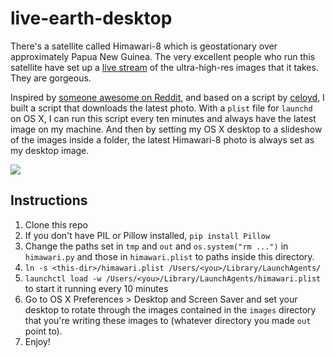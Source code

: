 # live-earth-desktop

There's a satellite called Himawari-8 which is geostationary over approximately Papua New Guinea. The very excellent people who run this satellite have set up a [live stream](http://himawari8.nict.go.jp/) of the ultra-high-res images that it takes. They are gorgeous.

Inspired by [someone awesome on Reddit](https://www.reddit.com/r/programming/comments/441do9/i_made_a_windows_powershell_script_that_puts_a/), and based on a script by [celoyd](https://github.com/celoyd), I built a script that downloads the latest photo. With a `plist` file for `launchd` on OS X, I can run this script every ten minutes and always have the latest image on my machine. And then by setting my OS X desktop to a slideshow of the images inside a folder, the latest Himawari-8 photo is always set as my desktop image.

![](example.png)

## Instructions

1. Clone this repo
2. If you don't have PIL or Pillow installed, `pip install Pillow`
3. Change the paths set in `tmp` and `out` and `os.system("rm ...")` in `himawari.py` and those in `himawari.plist` to paths inside this directory.
4. `ln -s <this-dir>/himawari.plist /Users/<you>/Library/LaunchAgents/`
5. `launchctl load -w /Users/<you>/Library/LaunchAgents/himawari.plist` to start it running every 10 minutes
6. Go to OS X Preferences > Desktop and Screen Saver and set your desktop to rotate through the images contained in the `images` directory that you're writing these images to (whatever directory you made `out` point to).
7. Enjoy!
